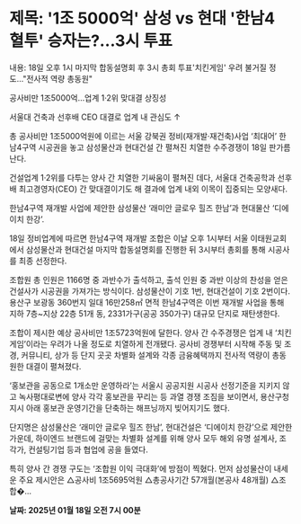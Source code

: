 # **제목: '1조 5000억' 삼성 vs 현대 '한남4 혈투' 승자는?…3시 투표**

  내용: 18일 오후 1시 마지막 합동설명회 후 3시 총회 투표'치킨게임' 우려 불거질 정도…"전사적 역량 총동원"

공사비만 1조5000억…업계 1·2위 맞대결 상징성

서울대 건축과 선후배 CEO 대결로 업계 내 관심도 ↑

총 공사비만 1조5000억원에 이르는 서울 강북권 정비(재개발·재건축)사업 ‘최대어’ 한남4구역 시공권을 놓고 삼성물산과 현대건설 간 펼쳐진 치열한 수주경쟁이 18일 판가름 난다. 

건설업계 1·2위를 다투는 양사 간 치열한 기싸움이 펼쳐진 데다, 서울대 건축공학과 선후배 최고경영자(CEO) 간 맞대결이기도 해 결과에 업계 내외 이목이 집중되는 모양새다.

한남4구역 재개발 사업에 제안한 삼성물산 ‘래미안 글로우 힐즈 한남’과 현대물산 ‘디에이치 한강’.

18일 정비업계에 따르면 한남4구역 재개발 조합은 이날 오후 1시부터 서울 이태원교회에서 삼성물산과 현대건설 마지막 합동설명회를 진행한 뒤 3시부터 총회를 통해 시공사를 최종 선정한다. 

조합원 총 인원은 1166명 중 과반수가 출석하고, 출석 인원 중 과반 이상의 찬성을 얻은 건설사가 시공권을 가져가는 방식이다. 삼성물산이 기호 1번, 현대건설이 기호 2번이다. 용산구 보광동 360번지 일대 16만258㎡ 면적 한남4구역은 이번 재개발 사업을 통해 지하 7층~지상 22층 51개 동, 2331가구(공공 350가구) 대규모 단지로 재탄생한다. 

조합이 제시한 예상 공사비만 1조5723억원에 달한다. 양사 간 수주경쟁은 업계 내 ‘치킨게임’이라는 우려가 나올 정도로 치열하게 전개됐다. 공사비 경쟁부터 시작해 주동 및 조경, 커뮤니티, 상가 등 단지 곳곳 차별화 설계와 각종 금융혜택까지 전사적 역량이 총동원한 대결이 펼쳐졌다. 

‘홍보관을 공동으로 1개소만 운영하라’는 서울시 공공지원 시공사 선정기준을 지키지 않고 녹사평대로변에 양사 각각 홍보관을 꾸리는 등 과열 경쟁 조짐을 보이면서, 용산구청 지시 아래 홍보관 운영기간을 단축하는 해프닝까지 빚어지기도 했다.

단지명은 삼성물산은 ‘래미안 글로우 힐즈 한남’, 현대건설은 ‘디에이치 한강’으로 제안한 가운데, 하이엔드 브랜드에 걸맞는 차별화 설계를 위해 양사 모두 해외 유명 설계사, 조각가, 컨설팅기업 등과 협업에 공을 들였다.

특히 양사 간 경쟁 구도는 ‘조합원 이익 극대화’에 방점이 찍혔다. 먼저 삼성물산이 내세운 주요 제시안은 
△공사비 1조5695억원 △총공사기간 57개월(본공사 48개월) 
△조합�…

  **날짜: 2025년 01월 18일 오전 7시 00분**